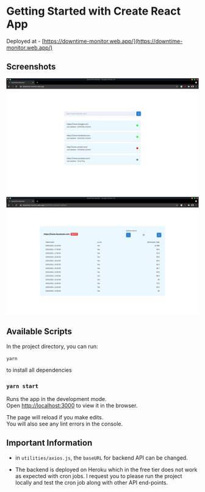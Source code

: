 # Getting Started with Create React App

Deployed at - [https://downtime-monitor.web.app/](https://downtime-monitor.web.app/)

## Screenshots
![home-page](https://github.com/shamoilarsi/downtime-monitor/blob/master/readme/s1.png)
![details-page](https://github.com/shamoilarsi/downtime-monitor/blob/master/readme/s2.png)

## Available Scripts

In the project directory, you can run:

`yarn`

to install all dependencies

### `yarn start`

Runs the app in the development mode.\
Open [http://localhost:3000](http://localhost:3000) to view it in the browser.

The page will reload if you make edits.\
You will also see any lint errors in the console.

## Important Information

- in `utilities/axios.js`, the `baseURL` for backend API can be changed.

- The backend is deployed on Heroku which in the free tier does not work as expected with cron jobs. I request you to please run the project locally and test the cron job along with other API end-points.
